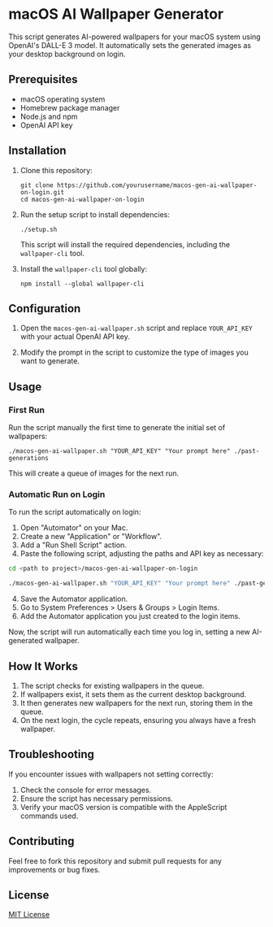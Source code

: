 # macOS AI Wallpaper Generator

This script generates AI-powered wallpapers for your macOS system using OpenAI's DALL-E 3 model. It automatically sets the generated images as your desktop background on login.

## Prerequisites

- macOS operating system
- Homebrew package manager
- Node.js and npm
- OpenAI API key

## Installation

1. Clone this repository:

   ```
   git clone https://github.com/yourusername/macos-gen-ai-wallpaper-on-login.git
   cd macos-gen-ai-wallpaper-on-login
   ```

2. Run the setup script to install dependencies:

   ```
   ./setup.sh
   ```

   This script will install the required dependencies, including the `wallpaper-cli` tool.

3. Install the `wallpaper-cli` tool globally:
   ```
   npm install --global wallpaper-cli
   ```

## Configuration

1. Open the `macos-gen-ai-wallpaper.sh` script and replace `YOUR_API_KEY` with your actual OpenAI API key.

2. Modify the prompt in the script to customize the type of images you want to generate.

## Usage

### First Run

Run the script manually the first time to generate the initial set of wallpapers:

```
./macos-gen-ai-wallpaper.sh "YOUR_API_KEY" "Your prompt here" ./past-generations
```

This will create a queue of images for the next run.

### Automatic Run on Login

To run the script automatically on login:

1. Open "Automator" on your Mac.
2. Create a new "Application" or "Workflow".
3. Add a "Run Shell Script" action.
4. Paste the following script, adjusting the paths and API key as necessary:

```bash
cd <path to project>/macos-gen-ai-wallpaper-on-login

./macos-gen-ai-wallpaper.sh "YOUR_API_KEY" "Your prompt here" ./past-generations
```

4. Save the Automator application.
5. Go to System Preferences > Users & Groups > Login Items.
6. Add the Automator application you just created to the login items.

Now, the script will run automatically each time you log in, setting a new AI-generated wallpaper.

## How It Works

1. The script checks for existing wallpapers in the queue.
2. If wallpapers exist, it sets them as the current desktop background.
3. It then generates new wallpapers for the next run, storing them in the queue.
4. On the next login, the cycle repeats, ensuring you always have a fresh wallpaper.

## Troubleshooting

If you encounter issues with wallpapers not setting correctly:

1. Check the console for error messages.
2. Ensure the script has necessary permissions.
3. Verify your macOS version is compatible with the AppleScript commands used.

## Contributing

Feel free to fork this repository and submit pull requests for any improvements or bug fixes.

## License

[MIT License](LICENSE)
